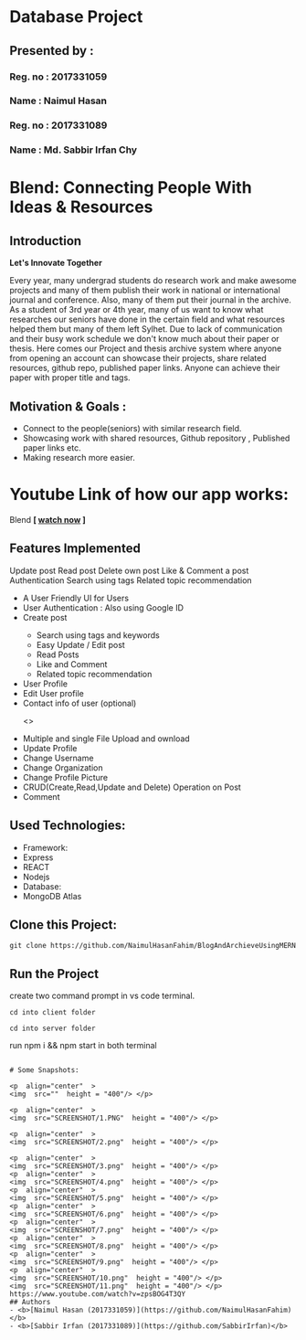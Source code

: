 # Database Project
## Presented by :
### Reg. no : 2017331059
### Name :  Naimul Hasan

### Reg. no : 2017331089
### Name :  Md. Sabbir Irfan Chy


# Blend: Connecting People With Ideas & Resources


## Introduction
<b>Let's Innovate Together</b>  

Every year, many undergrad students do research work and make awesome projects and many of them publish their work in national or international journal and conference. Also, many of them put their journal in the archive. As a student of 3rd year or 4th year, many of us want to know what researches our seniors have done in the certain field and what resources helped them but many of them left Sylhet. Due to lack of communication and their busy work schedule we don't know much about their paper or thesis. Here comes our Project and thesis archive system where anyone from opening an account can showcase their projects, share related resources, github repo, published paper links. Anyone can achieve their paper with proper title and tags.


## Motivation & Goals :
<ul>
<li>Connect to the people(seniors) with similar research field. </li>
<li>Showcasing work with shared resources, Github repository , Published paper links etc.</li>
<li>Making research more easier.</li>

</ul>

# Youtube Link of how our app works:
Blend <b>[ [watch now](https://www.youtube.com/watch?v=zpsBOG4T3QY) ] </b>

## Features Implemented
Update post
Read post
Delete own post
Like & Comment a post
Authentication
Search using tags
Related topic recommendation

<ul>
<li>A User Friendly UI for Users</li>
<li>User Authentication : Also using Google ID</li>
<li>Create post</li>
<ul>
<li>Search using tags and keywords</li>
<li>Easy Update / Edit post</li>
<li>Read Posts</li>
<li>Like and Comment</li>
<li>Related topic recommendation</li>
</ul>
<li>User Profile</li>
<li>Edit User profile</li>
<li>Contact info of user (optional)</li>




<>
<li>Multiple and single File Upload and ownload</li>
<li>Update Profile</li>
<li>Change Username</li>
<li>Change Organization</li>
<li>Change Profile Picture</li>
<li>CRUD(Create,Read,Update and Delete) Operation on Post
</li>
<li>Comment</li>
</ul>

## Used Technologies:
<ul>
<li>Framework: </li>
<li>Express </li>
<li>REACT</li>
<li>Nodejs</li>
<li>Database: </li>
<li>MongoDB Atlas </li>





</ul>

## Clone this Project:
```
git clone https://github.com/NaimulHasanFahim/BlogAndArchieveUsingMERN
```

## Run the Project 

create two command prompt in vs code terminal.
```
cd into client folder
```
```
cd into server folder
```
run npm i && npm start in both terminal
```

# Some Snapshots:

<p  align="center"  >
<img  src=""  height = "400"/> </p>

<p  align="center"  >
<img  src="SCREENSHOT/1.PNG"  height = "400"/> </p>

<p  align="center"  >
<img  src="SCREENSHOT/2.png"  height = "400"/> </p>

<p  align="center"  >
<img  src="SCREENSHOT/3.png"  height = "400"/> </p>
<p  align="center"  >
<img  src="SCREENSHOT/4.png"  height = "400"/> </p>
<p  align="center"  >
<img  src="SCREENSHOT/5.png"  height = "400"/> </p>
<p  align="center"  >
<img  src="SCREENSHOT/6.png"  height = "400"/> </p>
<p  align="center"  >
<img  src="SCREENSHOT/7.png"  height = "400"/> </p>
<p  align="center"  >
<img  src="SCREENSHOT/8.png"  height = "400"/> </p>
<p  align="center"  >
<img  src="SCREENSHOT/9.png"  height = "400"/> </p>
<p  align="center"  >
<img  src="SCREENSHOT/10.png"  height = "400"/> </p>
<img  src="SCREENSHOT/11.png"  height = "400"/> </p>
https://www.youtube.com/watch?v=zpsBOG4T3QY
## Authors
- <b>[Naimul Hasan (2017331059)](https://github.com/NaimulHasanFahim)</b>
- <b>[Sabbir Irfan (2017331089)](https://github.com/SabbirIrfan)</b>
